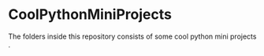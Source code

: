# CoolPythonMiniProjects
The folders inside this repository consists of some cool python mini projects . 
